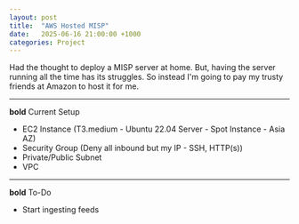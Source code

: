 ```yaml
---
layout: post
title:  "AWS Hosted MISP"
date:   2025-06-16 21:00:00 +1000
categories: Project
---
```


Had the thought to deploy a MISP server at home. But, having the server running all the time has its struggles. So instead I'm going to pay my trusty friends at Amazon to host it for me.

---

**bold** Current Setup
- EC2 Instance (T3.medium - Ubuntu 22.04 Server - Spot Instance - Asia AZ)
- Security Group (Deny all inbound but my IP - SSH, HTTP(s))
- Private/Public Subnet
- VPC

---

**bold** To-Do
- Start ingesting feeds
